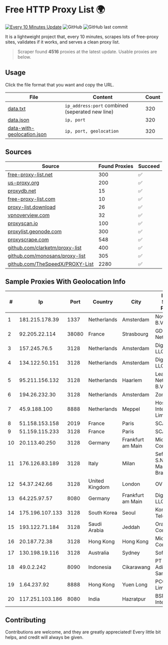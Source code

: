 
# Free HTTP Proxy List 🌍

[![Every 10 Minutes Update](https://github.com/mertguvencli/http-proxy-list/actions/workflows/main.yml/badge.svg?branch=main)](https://github.com/mertguvencli/http-proxy-list/actions/workflows/main.yml)
![GitHub](https://img.shields.io/github/license/mertguvencli/http-proxy-list)
![GitHub last commit](https://img.shields.io/github/last-commit/mertguvencli/http-proxy-list)

It is a lightweight project that, every 10 minutes, scrapes lots of free-proxy sites, validates if it works, and serves a clean proxy list.


> Scraper found **4516** proxies at the latest update. Usable proxies are below.

## Usage

Click the file format that you want and copy the URL.


|File|Content|Count|
|----|-------|-----|
|[data.txt](https://raw.githubusercontent.com/mertguvencli/http-proxy-list/main/proxy-list/data.txt)|`ip_address:port` combined (seperated new line)|320|
|[data.json](https://raw.githubusercontent.com/mertguvencli/http-proxy-list/main/proxy-list/data.json)|`ip, port`|320|
|[data-with-geolocation.json](https://raw.githubusercontent.com/mertguvencli/http-proxy-list/main/proxy-list/data-with-geolocation.json)|`ip, port, geolocation`|320|

## Sources

|Source|Found Proxies|Succeed|
|------|-------------|-------|
|[free-proxy-list.net](https://free-proxy-list.net)|300|✅|
|[us-proxy.org](https://www.us-proxy.org)|200|✅|
|[proxydb.net](http://proxydb.net)|15|✅|
|[free-proxy-list.com](https://free-proxy-list.com/?page=&port=&type%5B%5D=http&type%5B%5D=https&up_time=0&search=Search)|10|✅|
|[proxy-list.download](https://www.proxy-list.download/HTTP)|26|✅|
|[vpnoverview.com](https://vpnoverview.com/privacy/anonymous-browsing/free-proxy-servers)|32|✅|
|[proxyscan.io](https://www.proxyscan.io)|100|✅|
|[proxylist.geonode.com](https://proxylist.geonode.com/api/proxy-list?limit=300&page=1&sort_by=lastChecked&sort_type=desc&protocols=http,https)|300|✅|
|[proxyscrape.com](https://api.proxyscrape.com/v2/?request=displayproxies&protocol=http&timeout=10000&country=all&ssl=all&anonymity=all)|548|✅|
|[github.com/clarketm/proxy-list](https://raw.githubusercontent.com/clarketm/proxy-list/master/proxy-list-raw.txt)|400|✅|
|[github.com/monosans/proxy-list](https://raw.githubusercontent.com/monosans/proxy-list/main/proxies/http.txt)|305|✅|
|[github.com/TheSpeedX/PROXY-List](https://raw.githubusercontent.com/TheSpeedX/PROXY-List/master/http.txt)|2280|✅|


## Sample Proxies With Geolocation Info

|#|Ip|Port|Country|City|Internet Service Provider|
|-|--|----|-------|----|-------------------------|
|1|181.215.178.39|1337|Netherlands|Amsterdam|NovoServe B.V.|
|2|92.205.22.114|38080|France|Strasbourg|GD MASS Network|
|3|157.245.76.5|3128|Netherlands|Amsterdam|DigitalOcean, LLC|
|4|134.122.50.151|3128|Netherlands|Amsterdam|DigitalOcean, LLC|
|5|95.211.156.132|3128|Netherlands|Haarlem|LeaseWeb Netherlands B.V.|
|6|194.26.232.30|3128|Netherlands|Amsterdam|Zomro B.V.|
|7|45.9.188.100|8888|Netherlands|Meppel|Hostinger International Limited|
|8|51.158.153.158|2019|France|Paris|SCALEWAY|
|9|51.159.115.233|3128|France|Paris|SCALEWAY|
|10|20.113.40.250|3128|Germany|Frankfurt am Main|Microsoft Corporation|
|11|176.126.83.189|3128|Italy|Milan|Seflow S.N.C. Di Marco Brame' & C.|
|12|54.37.242.66|3128|United Kingdom|London|OVH SAS|
|13|64.225.97.57|8080|Germany|Frankfurt am Main|DigitalOcean, LLC|
|14|175.196.107.133|3128|South Korea|Seoul|Korea Telecom|
|15|193.122.71.184|3128|Saudi Arabia|Jeddah|Oracle Corporation|
|16|20.187.72.38|3128|Hong Kong|Hong Kong|Microsoft Corporation|
|17|130.198.19.116|3128|Australia|Sydney|SoftLayer|
|18|49.0.2.242|8090|Indonesia|Cikarawang|PT Usaha Adi Sanggoro|
|19|1.64.237.92|8888|Hong Kong|Yuen Long|PCCW IMS Limited|
|20|117.251.103.186|8080|India|Hazratpur|BSNL Internet|



## Contributing

Contributions are welcome, and they are greatly appreciated! Every
little bit helps, and credit will always be given.

